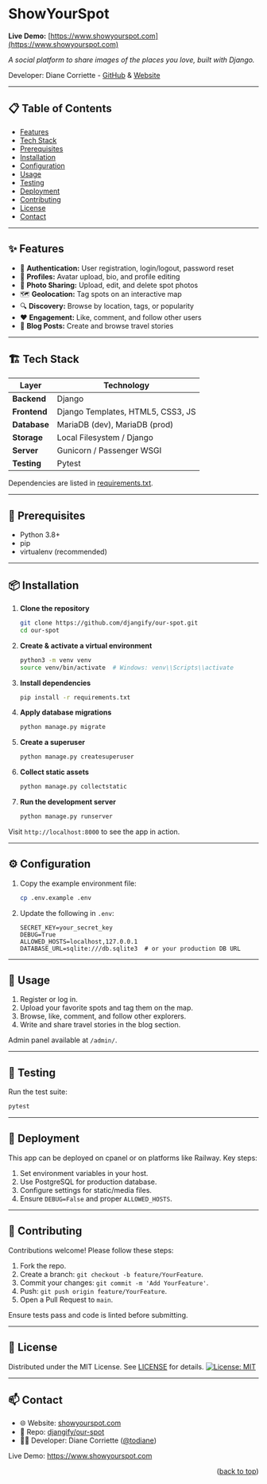 # ShowYourSpot

**Live Demo:** [https://www.showyourspot.com](https://www.showyourspot.com)

*A social platform to share images of the places you love, built with Django.*

Developer: Diane Corriette - [GitHub](https://github.com/djangify) & [Website](https://www.djangify.com/)

---

## 📋 Table of Contents

* [Features](#features)
* [Tech Stack](#tech-stack)
* [Prerequisites](#prerequisites)
* [Installation](#installation)
* [Configuration](#configuration)
* [Usage](#usage)
* [Testing](#testing)
* [Deployment](#deployment)
* [Contributing](#contributing)
* [License](#license)
* [Contact](#contact)

---

## ✨ Features

* 🔐 **Authentication:** User registration, login/logout, password reset
* 👤 **Profiles:** Avatar upload, bio, and profile editing
* 📸 **Photo Sharing:** Upload, edit, and delete spot photos
* 🗺️ **Geolocation:** Tag spots on an interactive map
* 🔍 **Discovery:** Browse by location, tags, or popularity
* ❤️ **Engagement:** Like, comment, and follow other users
* 📝 **Blog Posts:** Create and browse travel stories

---

## 🏗️ Tech Stack

| Layer        | Technology                        |
| ------------ | --------------------------------- |
| **Backend**  | Django                            |
| **Frontend** | Django Templates, HTML5, CSS3, JS |
| **Database** | MariaDB (dev), MariaDB (prod)   |
| **Storage**  | Local Filesystem / Django        |
| **Server**   | Gunicorn / Passenger WSGI         |
| **Testing**  | Pytest                            |

Dependencies are listed in [requirements.txt](requirements.txt).

---

## 🚀 Prerequisites

* Python 3.8+
* pip
* virtualenv (recommended)

---

## 📦 Installation

1. **Clone the repository**

   ```bash
   git clone https://github.com/djangify/our-spot.git
   cd our-spot
   ```
2. **Create & activate a virtual environment**

   ```bash
   python3 -m venv venv
   source venv/bin/activate  # Windows: venv\\Scripts\\activate
   ```
3. **Install dependencies**

   ```bash
   pip install -r requirements.txt
   ```
4. **Apply database migrations**

   ```bash
   python manage.py migrate
   ```
5. **Create a superuser**

   ```bash
   python manage.py createsuperuser
   ```
6. **Collect static assets**

   ```bash
   python manage.py collectstatic
   ```
7. **Run the development server**

   ```bash
   python manage.py runserver
   ```

Visit `http://localhost:8000` to see the app in action.

---

## ⚙️ Configuration

1. Copy the example environment file:

   ```bash
   cp .env.example .env
   ```
2. Update the following in `.env`:

   ```text
   SECRET_KEY=your_secret_key
   DEBUG=True
   ALLOWED_HOSTS=localhost,127.0.0.1
   DATABASE_URL=sqlite:///db.sqlite3  # or your production DB URL

   ```

---

## 🎯 Usage

1. Register or log in.
2. Upload your favorite spots and tag them on the map.
3. Browse, like, comment, and follow other explorers.
4. Write and share travel stories in the blog section.

Admin panel available at `/admin/`.

---

## 🧪 Testing

Run the test suite:

```bash
pytest
```

---

## 🚢 Deployment

This app can be deployed on cpanel or on platforms like Railway. Key steps:

1. Set environment variables in your host.
2. Use PostgreSQL for production database.
3. Configure settings for static/media files.
4. Ensure `DEBUG=False` and proper `ALLOWED_HOSTS`.

---

## 🤝 Contributing

Contributions welcome! Please follow these steps:

1. Fork the repo.
2. Create a branch: `git checkout -b feature/YourFeature`.
3. Commit your changes: `git commit -m 'Add YourFeature'`.
4. Push: `git push origin feature/YourFeature`.
5. Open a Pull Request to `main`.

Ensure tests pass and code is linted before submitting.

---

## 📄 License

Distributed under the MIT License. See [LICENSE](LICENSE) for details.
[![License: MIT](https://img.shields.io/badge/License-MIT-yellow.svg)](LICENSE)

---

## 📫 Contact

* 🌐 Website: [showyourspot.com](https://www.showyourspot.com)
* 📂 Repo: [djangify/our-spot](https://github.com/djangify/our-spot)
* 👩‍💻 Developer: Diane Corriette ([@todiane](https://github.com/djangify))


Live Demo: https://www.showyourspot.com



<p align="right">(<a href="#table-of-content">back to top</a>)</p>

